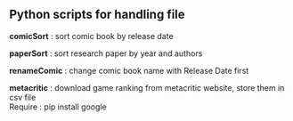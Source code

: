## Python scripts for handling file

**comicSort** : sort comic book by release date

**paperSort** : sort research paper by year and authors

**renameComic** : change comic book name with Release Date first

**metacritic** : download game ranking from metacritic website, store them in csv file<br/>
Require : pip install google

	
